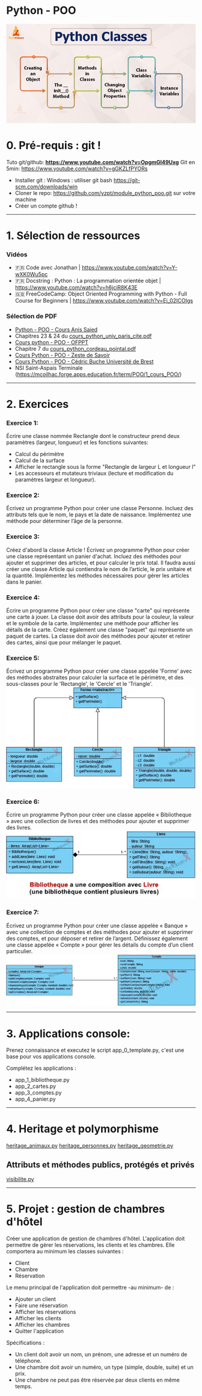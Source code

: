 # Python - POO

![alt text](image-1.png)

# 0. Pré-requis : git !
Tuto git/github: **https://www.youtube.com/watch?v=OpgmGI49Uxg**
Git en 5min: https://www.youtube.com/watch?v=gGKZLfPYORs
* Installer git :
Windows : utiliser git bash
https://git-scm.com/downloads/win
* Cloner le repo:  https://github.com/yzpt/module_python_poo.git sur votre machine
* Créer un compte github !

<hr>

# 1. Sélection de ressources

### Vidéos
* 🇫🇷 Code avec Jonathan | https://www.youtube.com/watch?v=Y-wXK0Wu5pc
* 🇫🇷 Docstring : Python : La programmation orientée objet | https://www.youtube.com/watch?v=h6jciR8K43E
* 🇬🇧 FreeCodeCamp: Object Oriented Programming with Python - Full Course for Beginners | https://www.youtube.com/watch?v=Ej_02ICOIgs 

### Sélection de PDF
* [Python - POO - Cours Anis Saied](cours/cours_python_poo_anis_saied.pdf)
* Chapitres 23 & 24 du [cours_python_univ_paris_cite.pdf](cours/cours_python_univ_paris_cite.pdf)
* [Cours python - POO - OFPPT](cours/cours_python_poo_ofppt.pdf)
* Chapitre 7 du [cours_python_cordeau_pointal.pdf](cours/cours_python_cordeau_pointal.pdf)
* [Cours Python - POO - Zeste de Savoir](cours/cours_python_poo_zeste_de_savoir.pdf)
* [Cours Python - POO - Cédric Buche Université de Brest](cours/cours_python_poo_buche_univ_brest.pdf)
* NSI Saint-Aspais Terminale (https://mcoilhac.forge.apps.education.fr/term/POO/1_cours_POO/)

<hr>

# 2. Exercices

### Exercice 1:
Écrire une classe nommée Rectangle dont le constructeur prend deux paramètres (largeur, longueur) et les fonctions suivantes:
- Calcul du périmètre
- Calcul de la surface
- Afficher le rectangle sous la forme "Rectangle de largeur L et longueur l"
- Les accesseurs et mutateurs triviaux (lecture et modification du paramètres largeur et longueur).

### Exercice 2:
Écrivez un programme Python pour créer une classe Personne. Incluez des attributs tels que le nom, le pays et la date de naissance. Implémentez une méthode pour déterminer l’âge de la personne.

### Exercice 3:
Créez d'abord la classe Article !
Écrivez un programme Python pour créer une classe représentant un panier d'achat. Incluez des méthodes pour ajouter et supprimer des articles, et pour calculer le prix total.
Il faudra aussi créer une classe Article qui contiendra le nom de l’article, le prix unitaire et la quantité. Implémentez les méthodes nécessaires pour gérer les articles dans le panier.

### Exercice 4:
Écrire un programme Python pour créer une classe "carte" qui représente une carte à jouer. La classe doit avoir des attributs pour la couleur, la valeur et le symbole de la carte. Implémentez une méthode pour afficher les détails de la carte.
Créez également une classe "paquet" qui représente un paquet de cartes. La classe doit avoir des méthodes pour ajouter et retirer des cartes, ainsi que pour mélanger le paquet.

### Exercice 5:
Écrivez un programme Python pour créer une classe appelée 'Forme' avec des méthodes abstraites pour calculer la surface et le périmètre, et des sous-classes pour le 'Rectangle', le 'Cercle' et le 'Triangle'.
![alt text](exercices/image.png)

### Exercice 6:
Écrire un programme Python pour créer une classe appelée « Bibliotheque » avec une collection de livres et des méthodes pour ajouter et supprimer des livres.
![alt text](exercices/image-1.png)

### Exercice 7:
Écrivez un programme Python pour créer une classe appelée « Banque » avec une collection de comptes et des méthodes pour ajouter et supprimer des comptes, et pour déposer et retirer de l’argent. Définissez également une classe appelée « Compte » pour gérer les détails du compte d’un client particulier.
![alt text](exercices/image-2.png)

<hr>

# 3. Applications console:

Prenez connaissance et executez le script app_0_template.py, c'est une base pour vos applications console.

Complétez les applications :

- app_1_bibliotheque.py
- app_2_cartes.py
- app_3_comptes.py
- app_4_panier.py
  

<hr>

# 4. Heritage et polymorphisme

[heritage_animaux.py](heritage_animaux.py)
[heritage_personnes.py](heritage_personnes.py)
[heritage_geometrie.py](heritage_geometrie.py)

## Attributs et méthodes publics, protégés et privés

[visibilite.py](visibilite.py)

<hr>

# 5. Projet : gestion de chambres d'hôtel

Créer une application de gestion de chambres d'hôtel. L'application doit permettre de gérer les réservations, les clients et les chambres.
Elle comportera au minimum les classes suivantes :
- Client
- Chambre
- Réservation

Le menu principal de l'application doit permettre -au minimum- de :
- Ajouter un client
- Faire une réservation
- Afficher les réservations
- Afficher les clients
- Afficher les chambres
- Quitter l'application
  
Spécifications :
- Un client doit avoir un nom, un prénom, une adresse et un numéro de téléphone.
- Une chambre doit avoir un numéro, un type (simple, double, suite) et un prix.
- Une chambre ne peut pas être réservée par deux clients en même temps.